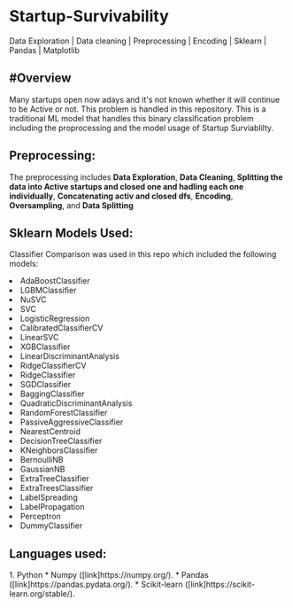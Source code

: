 <h1>Startup-Survivability</h1>
Data Exploration | Data cleaning | Preprocessing | Encoding | Sklearn | Pandas | Matplotlib

<h2><strong>#Overview</strong></h2>
Many startups open now adays and it's not known whether it will continue to be Active or not. This problem is handled in this repository. 
This is a traditional ML model that handles this binary classification problem including the proprocessing and the model usage of Startup Surviablilty.

<h2><strong>Preprocessing:</strong></h2>
The preprocessing includes <strong>Data Exploration</strong>, <strong>Data Cleaning</strong>, <strong>Splitting the data into Active startups 
  and closed one and hadling each one individually</strong>, <strong>Concatenating activ and closed dfs</strong>, <strong>Encoding</strong>,
  <strong>Oversampling</strong>, and <strong>Data Splitting</strong>
  <h2><strong>Sklearn Models Used:</strong></h2>
  <p>Classifier Comparison was used in this repo which included the following models:</p>
  <li>AdaBoostClassifier</li>
  <li>LGBMClassifier</li>
  <li>NuSVC</li>
  <li>SVC</li>
  <li>LogisticRegression</li>
  <li>CalibratedClassifierCV</li>
  <li>LinearSVC</li>
  <li>XGBClassifier</li>
  <li>LinearDiscriminantAnalysis</li>
  <li>RidgeClassifierCV</li>
  <li>RidgeClassifier</li>
  <li>SGDClassifier</li>
  <li>BaggingClassifier</li>
  <li>QuadraticDiscriminantAnalysis</li>
  <li>RandomForestClassifier</li>
  <li>PassiveAggressiveClassifier</li>
  <li>NearestCentroid</li>
  <li>DecisionTreeClassifier</li>
  <li>KNeighborsClassifier</li>
  <li>BernoulliNB</li>
  <li>GaussianNB</li>
  <li>ExtraTreeClassifier</li>
  <li>ExtraTreesClassifier</li>
  <li>LabelSpreading</li>
  <li>LabelPropagation</li>
  <li>Perceptron</li>
  <li>DummyClassifier</li>
  
<h2><strong>Languages used:</strong></h2>
1. Python
    * Numpy ([link]https://numpy.org/).
    * Pandas ([link]https://pandas.pydata.org/).
    * Scikit-learn ([link]https://scikit-learn.org/stable/).
